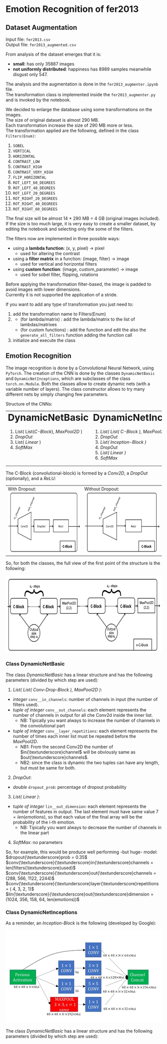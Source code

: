 # Emotion Recognition of fer2013

## Dataset Augmentation

Input file: <code>fer2013.csv</code><br/>
Output file: <code>fer2013_augmented.csv</code>

From analysis of the dataset emerges that it is:
 * **small**: has only 35887 images
 * **not uniformly distributed**: happiness has 8989 samples meanwhile disgust only 547.

The analysis and the augmentation is done in the <code>fer2013_augmenter.ipynb</code> file.<br/>
The transformation class is implemented inside the <code>fer2013_augmenter.py</code> and is invoked by the notebook.

We decided to enlarge the database using some transformations on the images.<br/>
The size of original dataset is almost 290 MB.<br/>
Each transformation increase the size of 290 MB more or less.<br/>
The transformation applied are the following, defined in the class <code>Filters(Enum)</code>:
 1. <code>SOBEL</code>
 2. <code>VERTICAL</code>
 3. <code>HORIZONTAL</code>
 4. <code>CONTRAST_LOW</code>
 5. <code>CONTRAST_HIGH</code>
 6. <code>CONTRAST_VERY_HIGH</code>
 7. <code>FLIP_HORIZONTAL</code>
 8. <code>ROT_LEFT_60_DEGREES</code>
 9. <code>ROT_LEFT_40_DEGREES</code>
 10. <code>ROT_LEFT_20_DEGREES</code>
 11. <code>ROT_RIGHT_20_DEGREES</code>
 12. <code>ROT_RIGHT_40_DEGREES</code>
 13. <code>ROT_RIGHT_60_DEGREES</code>

The final size will be almost 14 * 290 MB = 4 GB (original images included).<br/>
If the size is too much large, it is very easy to create a smaller dataset, by editing the notebook and selecting only the some of the filters.

The filters now are implemented in three possible ways:
 * using a **lambda function**: (x, y, pixel) -> pixel
    * used for altering the contrast
 * using a **filter matrix** in a function: (image, filter) -> image
    * used for vertical and horizontal filters
 * using **custom function**: (image, custom_parameter) -> image
    * used for sobel filter, flipping, rotations

Before applying the transformation filter-based, the image is padded to avoid images with lower dimensions.<br/>
Currently it is not supported the application of a stride.

If you want to add any type of transformation you just need to:
 1. add the transformation name to Filters(Enum)
 2. 
    * (for lambda/matrix) : add the lambda/matrix to the list of lambdas/matrixes 
    * (for custom functions) : add the function and edit the also the <code>generate_all_filters</code> function adding the function call
 3. initialize and execute the class

## Emotion Recognition

The image recognition is done by a Convolutional Neural Network, using <code>PyTorch</code>.
The creation of the CNN is done by the classes <code>DynamicNetBasic</code> and <code>DynamicNetInceptions</code>, which are subclasses of the class <code>torch.nn.Module</code>.
Both the classes allow to create dynamic nets (with a variable number of layers).
The class constructor allows to try many different nets by simply changing few parameters.

Structure of the CNNs:
<table>
 <tr>
    <td><b style="font-size:30px">DynamicNetBasic</b></td>
    <td><b style="font-size:30px">DynamicNetInceptions</b></td>
 </tr>
 <tr>
    <td>
        <ol>
            <li> List( List(<i>C-Block</i>), <i>MaxPool2D</i> )
            <li> <i>DropOut</i>
            <li> List( <i>Linear</i> )
            <li> <i>SoftMax</i>
        </ol>
        <br/><br/>
    </td>
    <td>
        <ol>
            <li> <i>List( List( C-Block ), MaxPool2D )</i>
            <li> <i>DropOut</i>
            <li> <i>List( Inception-Block )</i>
            <li> <i>DropOut</i>
            <li> <i>List( Linear )</i>
            <li> <i>SoftMax</i>
        </ol>
    </td>
 </tr>
</table>

The C-Block (convolutional-block) is formed by a <i>Conv2D</i>, a <i>DropOut</i> (optionally), and a <i>ReLU</i>:
<table>
   <tr>
      <td>
         With Dropout:
         <img src="https://github.com/zucchi99/Emotion-Recognition-of-fer2013/blob/master/Images/ConvDrop-Block.png" height="200" alt="Conv-Drop-Block">
      </td>
      <td>
         Without Dropout:
         <img src="https://github.com/zucchi99/Emotion-Recognition-of-fer2013/blob/master/Images/Conv-Block.png" height="200" alt="Conv-Block">
      </td>
   </tr>
</table>

So, for both the classes, the full view of the first point of the structure is the following:

<img src="https://github.com/zucchi99/Emotion-Recognition-of-fer2013/blob/master/Images/SequenceOfC-Block.png" height="250" alt="SequenceOfC-Block">

### Class DynamicNetBasic

The class <i>DynamicNetBasic</i> has a linear structure and has the following parameters (divided by which step are used):

 1. <i>List( List( Conv-Drop-Block ), MaxPool2D )</i>:
   * <i>integer</i> <code>conv__in_channels</code>: number of channels in input (the number of filters used).
   * <i>tuple of integer</i> <code>conv__out_channels</code>: each element represents the number of channels in output for all che Conv2d inside the inner list. 
      * NB: Tipically you want always to increase the number of channels in the convolutional part
   * <i>tuple of integer</i> <code>conv__layer_repetitions</code>: each element represents the number of times each inner list must be repeated before the <i>MaxPool2D</i>. 
      * NB1: From the second Conv2D the number of $in{\textunderscore}channel$ will be obviously same as $out{\textunderscore}channels$.
      * NB2: since the class is dynamic the two tuples can have any length, but must be same for both.
 2. <i>DropOut</i>:
   * <i>double</i> <code>dropout_prob</code>: percentage of dropout probability
 3. <i>List( Linear )</i>: 
   * <i>tuple of integer</i> <code>lin__out_dimension</code>: each element represents the number of features in output. The last element must have same value $7 = len(emotions)$, so that each value of the final array will be the probability of the i-th emotion.
      * NB: Tipically you want always to decrease the number of channels in the linear part
 4. <i>SoftMax</i>: no parameters

So, for example, this would be produce well performing -but huge- model:<br/>
$dropout{\textunderscore}prob = 0.35$<br/>
$conv{\textunderscore}{\textunderscore}in{\textunderscore}channels = len(filters{\textunderscore}used)$<br/>
$conv{\textunderscore}{\textunderscore}out{\textunderscore}channels =      (288, 566, 1122, 2244)$<br/>
$conv{\textunderscore}{\textunderscore}layer{\textunderscore}repetitions = (  4,   3,    2,    1)$<br/>
$lin{\textunderscore}{\textunderscore}out{\textunderscore}dimension = (1024, 356, 158, 64, len(emotions))$

### Class DynamicNetInceptions

As a reminder, an *Inception-Block* is the following (developed by Google):

<img src="https://github.com/zucchi99/Emotion-Recognition-of-fer2013/blob/master/Images/Inception-Block.png" height="300" alt="Inception-Block">

The class <i>DynamicNetBasic</i> has a linear structure and has the following parameters (divided by which step are used):

